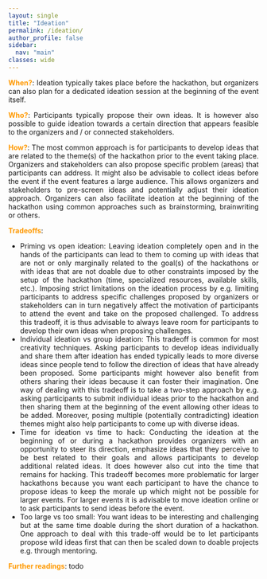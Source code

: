 ```yaml
---
layout: single
title: "Ideation"
permalink: /ideation/
author_profile: false
sidebar:
  nav: "main"
classes: wide
---
```

<style>
  p { text-align:justify; }
  <!-- b { color: #FF9900; } -->
  li { text-align:justify; }
</style>
<p><b>When?</b>: Ideation typically takes place before the hackathon, but organizers can also plan for a dedicated ideation session at the beginning of the event itself.</p>
<p><b>Who?</b>: Participants typically propose their own ideas. It is however also possible to guide ideation towards a certain direction that appears feasible to the organizers and / or connected stakeholders.</p>
<p><b>How?</b>: The most common approach is for participants to develop ideas that are related to the theme(s) of the hackathon prior to the event taking place. Organizers and stakeholders can also propose specific problem (areas) that participants can address. It might also be advisable to collect ideas before the event if the event features a large audience. This allows organizers and stakeholders to pre-screen ideas and potentially adjust their ideation approach. Organizers can also facilitate ideation at the beginning of the hackathon using common approaches such as brainstorming, brainwriting or others.</p>
<p><b>Tradeoffs</b>:
  <ul><li>Priming vs open ideation: Leaving ideation completely open and in the hands of the participants can lead to them to coming up with ideas that are not or only marginally related to the goal(s) of the hackathons or with ideas that are not doable due to other constraints imposed by the setup of the hackathon (time, specialized resources, available skills, etc.). Imposing strict limitations on the ideation process by e.g. limiting participants to address specific challenges proposed by organizers or stakeholders can in turn negatively affect the motivation of participants to attend the event and take on the proposed challenged. To address this tradeoff, it is thus advisable to always leave room for participants to develop their own ideas when proposing challenges.</li>
  <li>Individual ideation vs group ideation: This tradeoff is common for most creativity techniques. Asking participants to develop ideas individually and share them after ideation has ended typically leads to more diverse ideas since people tend to follow the direction of ideas that have already been proposed. Some participants might however also benefit from others sharing their ideas because it can foster their imagination. One way of dealing with this tradeoff is to take a two-step approach by e.g. asking participants to submit individual ideas prior to the hackathon and then sharing them at the beginning of the event allowing other ideas to be added. Moreover, posing multiple (potentially contradicting) ideation themes might also help participants to come up with diverse ideas.</li>
  <li>Time for ideation vs time to hack: Conducting the ideation at the beginning of or during a hackathon provides organizers with an opportunity to steer its direction, emphasize ideas that they perceive to be best related to their goals and allows participants to develop additional related ideas. It does however also cut into the time that remains for hacking. This tradeoff becomes more problematic for larger hackathons because you want each participant to have the chance to propose ideas to keep the morale up which might not be possible for larger events. For larger events it is advisable to move ideation online or to ask participants to send ideas before the event.</li>
  <li>Too large vs too small: You want ideas to be interesting and challenging but at the same time doable during the short duration of a hackathon. One approach to deal with this trade-off would be to let participants propose wild ideas first that can then be scaled down to doable projects e.g. through mentoring.</li></ul></p>
<p><b>Further readings</b>: todo</p>
